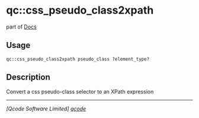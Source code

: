 qc::css_pseudo_class2xpath
==========================

part of [Docs](.)

Usage
-----
`qc::css_pseudo_class2xpath pseudo_class ?element_type?`

Description
-----------
Convert a css pseudo-class selector to an XPath expression

----------------------------------
*[Qcode Software Limited] [qcode]*

[qcode]: www.qcode.co.uk "Qcode Software"